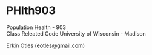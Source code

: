PHlth903
========

Population Health - 903  
Class Releated Code
University of Wisconsin - Madison  
 
Erkin Otles (eotles@gmail.com)

